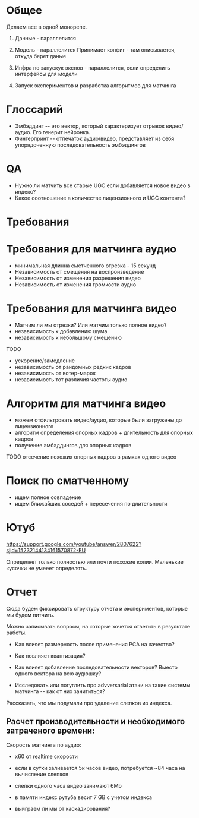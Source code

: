 
# Общее

Делаем все в одной монорепе.

1) Данные - параллелится

2) Модель - параллелится
Принимает конфиг - там описывается, откуда берет даные

3) Инфра по запускук экспов - параллелится, если определить интерфейсы для модели

4) Запуск экспериментов и разработка алгоритмов для матчинга

# Глоссарий
* Эмбэддинг -- это вектор, который характеризует отрывок видео/аудио. Его генерит нейронка.
* Фингерпринт -- отпечаток аудио/видео, представляет из себя упорядоченную последовательность эмбэддингов

# QA
* Нужно ли матчить все старые UGC если добавляется новое видео в индекс?
* Какое соотношение в количестве лицензионного и UGC контента?

# Требования

# Требования для матчинга аудио
* минимальная длинна сметченного отрезка - 15 секунд
* Независимость от смещения на воспроизведение
* Независимость от изменения разрешения видео
* Независимость от изменения громкости аудио

# Требования для матчинга видео
* Матчим ли мы отрезки? Или матчим только полное видео?
* независимость к добавлению шума
* независимость к небольшому смещению

TODO
* ускорение/замедление
* независимость от рандомных редких кадров
* независимость от вотер-марок
* независимость тот различия частоты аудио

# Алгоритм для матчинга видео

* можем отфильтровать видео/аудио, которые были загружены до лицензионного
* алгоритм определения опорных кадров + длительность для опорных кадров
* получение эмбэддингов для опорных кадров

TODO отсечение похожих опорных кадров в рамках одного видео

# Поиск по сматченному
* ищем полное совпадение
* ищем ближайших соседей + пересечения по длительности

# Ютуб

https://support.google.com/youtube/answer/2807622?sjid=15232144134161570872-EU

Определяет только полностью или почти похожие копии. Маленькие кусочки не умееет определять.


# Отчет

Сюда будем фиксировать структуру отчета и экспериментов, которые мы будем питчить.

Можно записывать вопросы, на которые хочется ответить в результате работы.

* Как влияет размерность после применения PCA на качество?
* Как повлияет квантизация?
* Как влияет добавление последовательности векторов? Вместо одного вектора на всю аудюшку?

* Исследовать или погуглить про advversarial атаки на такие системы матчинга -- как от них зачититься?


Рассказать, что мы подумали про удаление слепков из индекса.

## Расчет производительности и необходимого затраченого времени:

Скорость матчинга по аудио:
* x60 от realtime скорости
* если в сутки заливается 5к часов видео, потребуется ~84 часа на вычисление слепков
* слепки одного часа видео занимают 6Мb
* в памяти индекс рутуба весит 7 GB с учетом индекса

* выйграем ли мы от каскадирования?
